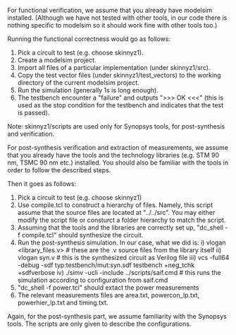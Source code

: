 For functional verification, we assume that you already have modelsim installed. (Although we have not tested with other tools, in our code there is nothing specific to modelsim so it should work fine with other tools too.)

Running the functional correctness would go as follows:
1) Pick a circuit to test (e.g. choose skinnyz1).
2) Create a modelsim project.
3) Import all files of a particular implementation (under skinnyz1/src).
4) Copy the test vector files (under skinnyz1/test_vectors) to the working directory of the current modelsim project.
5) Run the simulation (generally 1s is long enough).
6) The testbench encounter a "failure" and outputs ">>> OK <<<" (this is used as the stop condition for the testbench and indicates that the test is passed).

Note: skinnyz1/scripts are used only for Synopsys tools, for post-synthesis and verification.





For post-synthesis verification and extraction of measurements, we assume that you already have the tools and the technology libraries (e.g. STM 90 nm, TSMC 90 nm etc.) installed. You should also be familiar with the tools in order to follow the described steps. 

Then it goes as follows:
1) Pick a circuit to test (e.g. choose skinnyz1)
2) Use compile.tcl to construct a hierarchy of files. Namely, this script assume that the source files are located at "../../src". You may either modify the script file or consturct a folder hierarchy to match the script.
3) Assuming that the tools and the libraries are correctly set up, "dc_shell -f compile.tcl" should synthesize the circuit.
4) Run the post-synthesis simulation. In our case, what we did is:
    i) vlogan <library_files.v>  # these are the .v source files from the library itself
    ii) vlogan syn.v # this is the synthesized circuit as Verilog file
    iii) vcs -full64 -debug -sdf typ:testbench/mut:syn.sdf testbench +neg_tchk +sdfverbose
    iv) ./simv -ucli -include ../scripts/saif.cmd # this runs the simulation according to configuration from saif.cmd
5) "dc_shell -f power.tcl" should extact the power measurements
6) The relevant measurements files are area.txt, powercon_lp.txt, powerhier_lp.txt and timing.txt.

Again, for the post-synthesis part, we assume familiarity with the Synopsys tools. The scripts are only given to describe the configurations.
